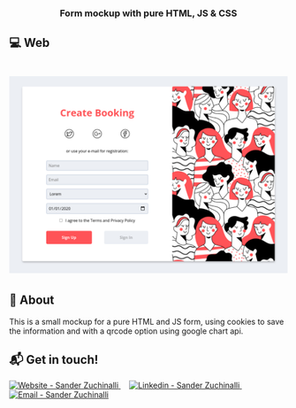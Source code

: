 <h3 align="center">
    <b>Form mockup with pure HTML, JS & CSS</b> 
</h3>

## :computer: Web

<h1 align="center">
    <img alt="Web" src=".github/web.png" width="650px">
</h1>

## :bookmark: About

This is a small mockup for a pure HTML and JS form, using cookies to save the information and with a qrcode option using google chart api.

## :mailbox_with_mail: Get in touch!

<a href="https://sander.dev.br/" target="_blank" >
  <img alt="Website - Sander Zuchinalli" src="https://img.shields.io/badge/Website--%23F8952D?style=social">
</a>&nbsp;&nbsp;&nbsp;
<a href="https://www.linkedin.com/in/sandersz/" target="_blank" >
  <img alt="Linkedin - Sander Zuchinalli" src="https://img.shields.io/badge/Linkedin--%23F8952D?style=social&logo=linkedin">
</a>&nbsp;&nbsp;&nbsp;
<a href="mailto:sanderdsz@gmail.com" target="_blank" >
  <img alt="Email - Sander Zuchinalli" src="https://img.shields.io/badge/Email--%23F8952D?style=social&logo=gmail">
</a> 